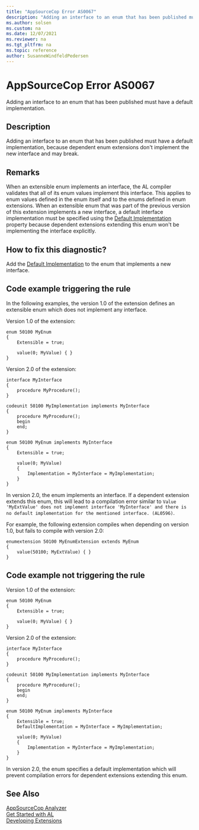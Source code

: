```yaml
---
title: "AppSourceCop Error AS0067"
description: "Adding an interface to an enum that has been published must have a default implementation, because dependent enum extensions don't implement the new interface and may break."
ms.author: solsen
ms.custom: na
ms.date: 12/07/2021
ms.reviewer: na
ms.tgt_pltfrm: na
ms.topic: reference
author: SusanneWindfeldPedersen
---
```

[//]: # (START>DO_NOT_EDIT)
[//]: # (IMPORTANT:Do not edit any of the content between here and the END>DO_NOT_EDIT.)
[//]: # (Any modifications should be made in the .xml files in the ModernDev repo.)
# AppSourceCop Error AS0067
Adding an interface to an enum that has been published must have a default implementation.

## Description
Adding an interface to an enum that has been published must have a default implementation, because dependent enum extensions don't implement the new interface and may break.

[//]: # (IMPORTANT: END>DO_NOT_EDIT)

## Remarks

When an extensible enum implements an interface, the AL compiler validates that all of its enum values implement this interface. This applies to enum values defined in the enum itself and to the enums defined in enum extensions. When an extensible enum that was part of the previous version of this extension implements a new interface, a default interface implementation must be specified using the [Default Implementation](../properties/devenv-defaultimplementation-property.md) property because dependent extensions extending this enum won't be implementing the interface explicitly.

## How to fix this diagnostic?

Add the [Default Implementation](../properties/devenv-defaultimplementation-property.md) to the enum that implements a new interface.

## Code example triggering the rule

In the following examples, the version 1.0 of the extension defines an extensible enum which does not implement any interface.

Version 1.0 of the extension:

```AL
enum 50100 MyEnum
{
    Extensible = true;

    value(0; MyValue) { }
}
```

Version 2.0 of the extension:

```AL
interface MyInterface
{
    procedure MyProcedure();
}

codeunit 50100 MyImplementation implements MyInterface
{
    procedure MyProcedure();
    begin
    end;
}

enum 50100 MyEnum implements MyInterface
{
    Extensible = true;

    value(0; MyValue)
    {
        Implementation = MyInterface = MyImplementation;
    }
}
```

In version 2.0, the enum implements an interface. If a dependent extension extends this enum, this will lead to a compilation error similar to `Value 'MyExtValue' does not implement interface 'MyInterface' and there is no default implementation for the mentioned interface. (AL0596)`.

For example, the following extension compiles when depending on version 1.0, but fails to compile with version 2.0:

```AL
enumextension 50100 MyEnumExtension extends MyEnum
{
    value(50100; MyExtValue) { }
}
```

## Code example not triggering the rule

Version 1.0 of the extension:

```AL
enum 50100 MyEnum
{
    Extensible = true;

    value(0; MyValue) { }
}
```

Version 2.0 of the extension:

```AL
interface MyInterface
{
    procedure MyProcedure();
}

codeunit 50100 MyImplementation implements MyInterface
{
    procedure MyProcedure();
    begin
    end;
}

enum 50100 MyEnum implements MyInterface
{
    Extensible = true;
    DefaultImplementation = MyInterface = MyImplementation;

    value(0; MyValue)
    {
        Implementation = MyInterface = MyImplementation;
    }
}
```

In version 2.0, the enum specifies a default implementation which will prevent compilation errors for dependent extensions extending this enum.

## See Also  
[AppSourceCop Analyzer](appsourcecop.md)  
[Get Started with AL](../devenv-get-started.md)  
[Developing Extensions](../devenv-dev-overview.md)  
